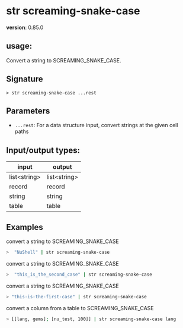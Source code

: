 # str screaming-snake-case

**version**: 0.85.0

## **usage**:

Convert a string to SCREAMING_SNAKE_CASE.

## Signature

`> str screaming-snake-case ...rest`

## Parameters

- `...rest`: For a data structure input, convert strings at the given cell paths

## Input/output types:

| input          | output         |
| -------------- | -------------- |
| list\<string\> | list\<string\> |
| record         | record         |
| string         | string         |
| table          | table          |

## Examples

convert a string to SCREAMING_SNAKE_CASE

```bash
>  "NuShell" | str screaming-snake-case
```

convert a string to SCREAMING_SNAKE_CASE

```bash
>  "this_is_the_second_case" | str screaming-snake-case
```

convert a string to SCREAMING_SNAKE_CASE

```bash
> "this-is-the-first-case" | str screaming-snake-case
```

convert a column from a table to SCREAMING_SNAKE_CASE

```bash
> [[lang, gems]; [nu_test, 100]] | str screaming-snake-case lang
```
